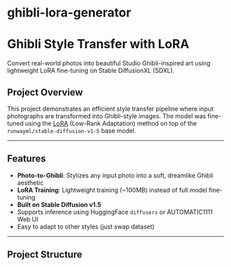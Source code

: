 # ghibli-lora-generator
# Ghibli Style Transfer with LoRA 

Convert real-world photos into beautiful Studio Ghibli-inspired art using lightweight LoRA fine-tuning on Stable DiffusionXL (SDXL).

## Project Overview

This project demonstrates an efficient style transfer pipeline where input photographs are transformed into Ghibli-style images. The model was fine-tuned using the [LoRA](https://arxiv.org/abs/2106.09685) (Low-Rank Adaptation) method on top of the `runwayml/stable-diffusion-v1-5` base model.

---

## Features

- **Photo-to-Ghibli**: Stylizes any input photo into a soft, dreamlike Ghibli aesthetic
- **LoRA Training**: Lightweight training (~100MB) instead of full model fine-tuning
- **Built on Stable Diffusion v1.5**
- Supports inference using HuggingFace `diffusers` or AUTOMATIC1111 Web UI
- Easy to adapt to other styles (just swap dataset)

---

## Project Structure


